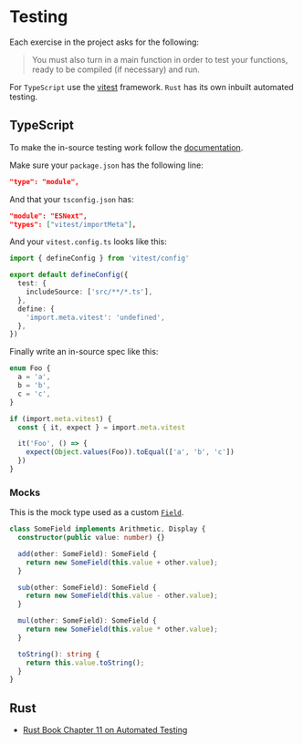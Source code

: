 # Testing

Each exercise in the project asks for the following:

> You must also turn in a main function in order to test your functions, ready to be compiled (if necessary) and run.

For `TypeScript` use the [vitest](https://vitest.dev/) framework. `Rust` has its own inbuilt automated testing.

## TypeScript

To make the in-source testing work follow the [documentation](https://vitest.dev/guide/in-source).

Make sure your `package.json` has the following line:

```json
"type": "module",
```

And that your `tsconfig.json` has:

```json
"module": "ESNext",
"types": ["vitest/importMeta"],
```

And your `vitest.config.ts` looks like this:

```ts
import { defineConfig } from 'vitest/config'

export default defineConfig({
  test: {
    includeSource: ['src/**/*.ts'],
  },
  define: {
    'import.meta.vitest': 'undefined',
  },
})
```

Finally write an in-source spec like this:

```ts
enum Foo {
  a = 'a',
  b = 'b',
  c = 'c',
}

if (import.meta.vitest) {
  const { it, expect } = import.meta.vitest

  it('Foo', () => {
    expect(Object.values(Foo)).toEqual(['a', 'b', 'c'])
  })
}
```

### Mocks

This is the mock type used as a custom [`Field`](./core-structures).

```typescript
class SomeField implements Arithmetic, Display {
  constructor(public value: number) {}

  add(other: SomeField): SomeField {
    return new SomeField(this.value + other.value);
  }

  sub(other: SomeField): SomeField {
    return new SomeField(this.value - other.value);
  }

  mul(other: SomeField): SomeField {
    return new SomeField(this.value * other.value);
  }

  toString(): string {
    return this.value.toString();
  }
}
```

## Rust

- [Rust Book Chapter 11 on Automated Testing](https://doc.rust-lang.org/book/ch11-00-testing.html)

